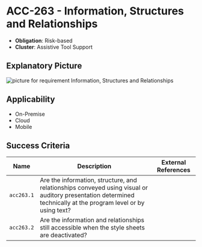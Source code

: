 # ACC-263 - Information, Structures and Relationships

- **Obligation**: Risk-based
- **Cluster**: Assistive Tool Support


## Explanatory Picture
![picture for requirement Information, Structures and Relationships](../../pictures/acc263-eyecatcher.png "picture for requirement Information, Structures and Relationships")




## Applicability

- On-Premise
- Cloud
- Mobile



## Success Criteria

| Name | Description | External References |
| ----- | ---------- | ------------------- |
| `acc263.1` | Are the information, structure, and relationships conveyed using visual or auditory presentation determined technically at the program level or by using text?  | |
| `acc263.2` | Are the information and relationships still accessible when the style sheets are deactivated?  | |


